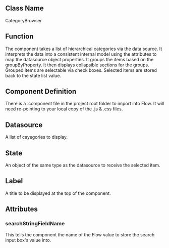 ## Class Name
CategoryBrowser

## Function
The component takes a list of hierarchical categories via the data source.
It interprets the data into a consistent internal model using the attributes to map the datasource object properties.
It groups the items based on the groupByProperty.
It then displays collapsible sections for the groups.
Grouped items are selectable via check boxes.
Selected items are stored back to the state list value.

## Component Definition
There is a .component file in the project root folder to import into Flow.
It will need re-pointing to your local copy of the .js & .css files.

## Datasource
A list of cayegories to display.

## State
An object of the same type as the datasource to receive the selected item.

## Label
A title to be displayed at the top of the component.

## Attributes
### searchStringFieldName
This tells the component the name of the Flow value to store the search input box's value into.

